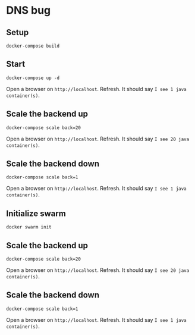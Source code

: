 # DNS bug

## Setup

```
docker-compose build
```

## Start

```
docker-compose up -d
```

Open a browser on `http://localhost`. Refresh. It should say `I see 1 java container(s)`.

## Scale the backend up

```
docker-compose scale back=20
```

Open a browser on `http://localhost`. Refresh. It should say `I see 20 java container(s)`.

## Scale the backend down

```
docker-compose scale back=1
```

Open a browser on `http://localhost`. Refresh. It should say `I see 1 java container(s)`.

## Initialize swarm

```
docker swarm init
```

## Scale the backend up

```
docker-compose scale back=20
```

Open a browser on `http://localhost`. Refresh. It should say `I see 20 java container(s)`.

## Scale the backend down

```
docker-compose scale back=1
```

Open a browser on `http://localhost`. Refresh. It should say `I see 1 java container(s)`.
